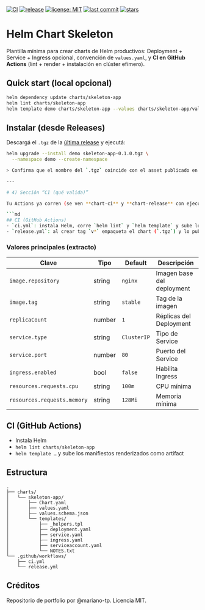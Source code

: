 [![CI](https://img.shields.io/github/actions/workflow/status/mariano-tp/helm-chart-skeleton/ci.yml?branch=main&label=chart-ci&style=flat-square)](https://github.com/mariano-tp/helm-chart-skeleton/actions/workflows/ci.yml)
[![release](https://img.shields.io/github/v/release/mariano-tp/helm-chart-skeleton?display_name=tag&style=flat-square)](https://github.com/mariano-tp/helm-chart-skeleton/releases)
[![license: MIT](https://img.shields.io/badge/license-MIT-green?style=flat-square)](./LICENSE)
[![last commit](https://img.shields.io/github/last-commit/mariano-tp/helm-chart-skeleton?style=flat-square)](https://github.com/mariano-tp/helm-chart-skeleton/commits/main)
[![stars](https://img.shields.io/github/stars/mariano-tp/helm-chart-skeleton?style=flat-square)](https://github.com/mariano-tp/helm-chart-skeleton/stargazers)


# Helm Chart Skeleton

Plantilla mínima para crear charts de Helm productivos: Deployment + Service + Ingress opcional, convención de `values.yaml`, y **CI en GitHub Actions** (lint + render + instalación en clúster efímero).

## Quick start (local opcional)
```bash
helm dependency update charts/skeleton-app
helm lint charts/skeleton-app
helm template demo charts/skeleton-app --values charts/skeleton-app/values.yaml
```

## Instalar (desde Releases)

Descargá el `.tgz` de la [última release](https://github.com/mariano-tp/helm-chart-skeleton/releases/latest) y ejecutá:

```bash
helm upgrade --install demo skeleton-app-0.1.0.tgz \
  --namespace demo --create-namespace

> Confirma que el nombre del `.tgz` coincide con el asset publicado en **v0.1.0**. :contentReference[oaicite:2]{index=2}

---

# 4) Sección “CI (qué valida)”

Tu Actions ya corren (se ven **chart-ci** y **chart-release** con ejecuciones). Sumá dos bullets explícitos al README para dejarlo clarito: :contentReference[oaicite:3]{index=3}

```md
## CI (GitHub Actions)
- `ci.yml`: instala Helm, corre `helm lint` y `helm template` y sube los manifiestos renderizados como artifact.
- `release.yml`: al crear tag `v*` empaqueta el chart (`.tgz`) y lo publica en la release.
```

### Valores principales (extracto)

| Clave                       | Tipo     | Default           | Descripción                          |
|----------------------------|----------|-------------------|--------------------------------------|
| `image.repository`         | string   | `nginx`           | Imagen base del deployment           |
| `image.tag`                | string   | `stable`          | Tag de la imagen                     |
| `replicaCount`             | number   | `1`               | Réplicas del Deployment              |
| `service.type`             | string   | `ClusterIP`       | Tipo de Service                      |
| `service.port`             | number   | `80`              | Puerto del Service                   |
| `ingress.enabled`          | bool     | `false`           | Habilita Ingress                     |
| `resources.requests.cpu`   | string   | `100m`            | CPU mínima                           |
| `resources.requests.memory`| string   | `128Mi`           | Memoria mínima                       |


## CI (GitHub Actions)
- Instala Helm
- `helm lint charts/skeleton-app`
- `helm template …` y sube los manifiestos renderizados como artifact


## Estructura
```
.
├── charts/
│   └── skeleton-app/
│       ├── Chart.yaml
│       ├── values.yaml
│       ├── values.schema.json
│       └── templates/
│           ├── _helpers.tpl
│           ├── deployment.yaml
│           ├── service.yaml
│           ├── ingress.yaml
│           ├── serviceaccount.yaml
│           └── NOTES.txt
└── .github/workflows/
    ├── ci.yml
    └── release.yml
```

## Créditos
Repositorio de portfolio por @mariano-tp. Licencia MIT.

